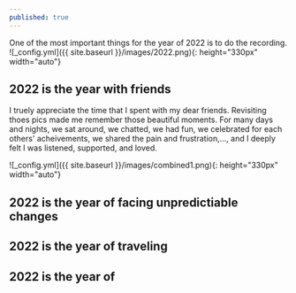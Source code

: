```yaml
---
published: true
---
```


One of the most important things for the year of 2022 is to do the recording.
![_config.yml]({{ site.baseurl }}/images/2022.png){: height="330px" width="auto"}
## 2022 is the year with friends
I truely appreciate the time that I spent with my dear friends. Revisiting thoes pics made me remember those beautiful moments. For many days and nights, we sat around, we chatted, we had fun, we celebrated for each others' acheivements, we shared the pain and frustration,..., and I deeply felt I was listened, supported, and loved.

![_config.yml]({{ site.baseurl }}/images/combined1.png){: height="330px" width="auto"}

## 2022 is the year of facing unpredictiable changes


## 2022 is the year of traveling

## 2022 is the year of 
